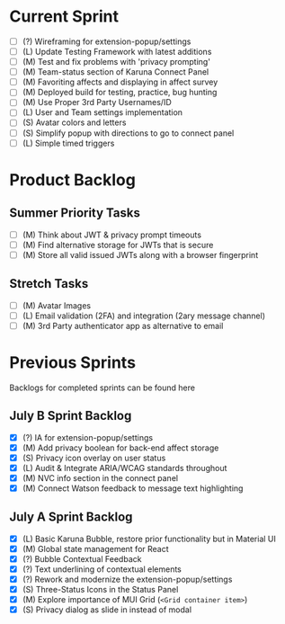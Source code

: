 # Current Sprint
- [ ] (?) Wireframing for extension-popup/settings
- [ ] (L) Update Testing Framework with latest additions
- [ ] (M) Test and fix problems with 'privacy prompting'
- [ ] (M) Team-status section of Karuna Connect Panel 
- [ ] (M) Favoriting affects and displaying in affect survey
- [ ] (M) Deployed build for testing, practice, bug hunting
- [ ] (M) Use Proper 3rd Party Usernames/ID
- [ ] (L) User and Team settings implementation
- [ ] (S) Avatar colors and letters
- [ ] (S) Simplify popup with directions to go to connect panel
- [ ] (L) Simple timed triggers

# Product Backlog
## Summer Priority Tasks
- [ ] (M) Think about JWT & privacy prompt timeouts
- [ ] (M) Find alternative storage for JWTs that is secure
- [ ] (M) Store all valid issued JWTs along with a browser fingerprint

## Stretch Tasks
- [ ] (M) Avatar Images
- [ ] (L) Email validation (2FA) and integration (2ary message channel)
- [ ] (M) 3rd Party authenticator app as alternative to email

# Previous Sprints
Backlogs for completed sprints can be found here

## July B Sprint Backlog
- [X] (?) IA for extension-popup/settings
- [X] (M) Add privacy boolean for back-end affect storage
- [X] (S) Privacy icon overlay on user status
- [X] (L) Audit & Integrate ARIA/WCAG standards throughout
- [X] (M) NVC info section in the connect panel
- [X] (M) Connect Watson feedback to message text highlighting

## July A Sprint Backlog
- [X] (L) Basic Karuna Bubble, restore prior functionality but in Material UI
- [X] (M) Global state management for React
- [X] (?) Bubble Contextual Feedback
- [X] (?) Text underlining of contextual elements
- [X] (?) Rework and modernize the extension-popup/settings
- [X] (S) Three-Status Icons in the Status Panel
- [X] (M) Explore importance of MUI Grid (`<Grid container item>`)
- [X] (S) Privacy dialog as slide in instead of modal
